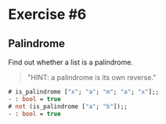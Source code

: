 # Exercise #6

## Palindrome

Find out whether a list is a palindrome.

> "HINT: a palindrome is its own reverse."

```ocaml
# is_palindrome ["x"; "a"; "m"; "a"; "x"];;
- : bool = true
# not (is_palindrome ["a"; "b"]);;
- : bool = true
```
